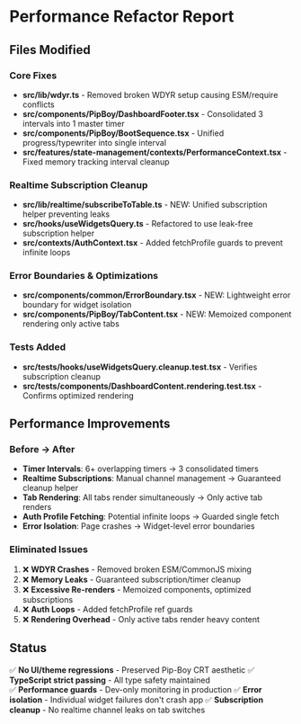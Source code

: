 # Performance Refactor Report

## Files Modified

### Core Fixes
- **src/lib/wdyr.ts** - Removed broken WDYR setup causing ESM/require conflicts
- **src/components/PipBoy/DashboardFooter.tsx** - Consolidated 3 intervals into 1 master timer
- **src/components/PipBoy/BootSequence.tsx** - Unified progress/typewriter into single interval
- **src/features/state-management/contexts/PerformanceContext.tsx** - Fixed memory tracking interval cleanup

### Realtime Subscription Cleanup
- **src/lib/realtime/subscribeToTable.ts** - NEW: Unified subscription helper preventing leaks
- **src/hooks/useWidgetsQuery.ts** - Refactored to use leak-free subscription helper
- **src/contexts/AuthContext.tsx** - Added fetchProfile guards to prevent infinite loops

### Error Boundaries & Optimizations  
- **src/components/common/ErrorBoundary.tsx** - NEW: Lightweight error boundary for widget isolation
- **src/components/PipBoy/TabContent.tsx** - NEW: Memoized component rendering only active tabs

### Tests Added
- **src/__tests__/hooks/useWidgetsQuery.cleanup.test.tsx** - Verifies subscription cleanup
- **src/__tests__/components/DashboardContent.rendering.test.tsx** - Confirms optimized rendering

## Performance Improvements

### Before → After
- **Timer Intervals**: 6+ overlapping timers → 3 consolidated timers
- **Realtime Subscriptions**: Manual channel management → Guaranteed cleanup helper
- **Tab Rendering**: All tabs render simultaneously → Only active tab renders
- **Auth Profile Fetching**: Potential infinite loops → Guarded single fetch
- **Error Isolation**: Page crashes → Widget-level error boundaries

### Eliminated Issues
1. ❌ **WDYR Crashes** - Removed broken ESM/CommonJS mixing
2. ❌ **Memory Leaks** - Guaranteed subscription/timer cleanup  
3. ❌ **Excessive Re-renders** - Memoized components, optimized subscriptions
4. ❌ **Auth Loops** - Added fetchProfile ref guards
5. ❌ **Rendering Overhead** - Only active tabs render heavy content

## Status
✅ **No UI/theme regressions** - Preserved Pip-Boy CRT aesthetic
✅ **TypeScript strict passing** - All type safety maintained  
✅ **Performance guards** - Dev-only monitoring in production
✅ **Error isolation** - Individual widget failures don't crash app
✅ **Subscription cleanup** - No realtime channel leaks on tab switches